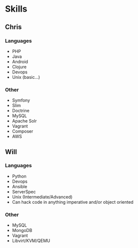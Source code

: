 # Skills

## Chris

### Languages

 * PHP
 * Java
 * Android
 * Clojure
 * Devops
 * Unix (basic...)

### Other

 * Symfony
 * Slim
 * Doctrine
 * MySQL
 * Apache Solr
 * Vagrant
 * Composer
 * AWS

## Will 

### Languages 
 * Python 
 * Devops
 * Ansible 
 * ServerSpec 
 * Unix (Intermediate/Advanced)
 * Can hack code in anything imperative and/or object oriented
 
### Other 

 * MySQL 
 * MongoDB 
 * Vagrant 
 * Libvirt/KVM/QEMU 
 
